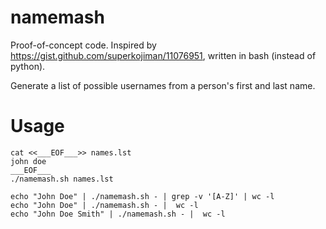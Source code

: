 # namemash

Proof-of-concept code. Inspired by https://gist.github.com/superkojiman/11076951, written in bash (instead of python).

Generate a list of possible usernames from a person's first and last name.

# Usage

```
cat <<___EOF___>> names.lst
john doe
___EOF___
./namemash.sh names.lst

echo "John Doe" | ./namemash.sh - | grep -v '[A-Z]' | wc -l
echo "John Doe" | ./namemash.sh - |  wc -l
echo "John Doe Smith" | ./namemash.sh - |  wc -l
```


